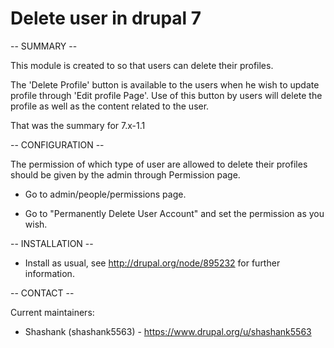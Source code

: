 # Delete user in drupal 7
-- SUMMARY --

This module is created  to so that users can delete their profiles.

The 'Delete Profile' button is available to the users when he wish to update profile through 'Edit profile Page'. Use of this button by users will delete the profile as well as the content related to the user.

That was the summary for 7.x-1.1

-- CONFIGURATION --

The permission of which type of user are allowed to delete their profiles should be given by the admin through Permission page.

* Go to admin/people/permissions page.

* Go to "Permanently Delete User Account" and set the permission as you wish.

-- INSTALLATION --

* Install as usual, see http://drupal.org/node/895232 for further information.


-- CONTACT --

Current maintainers:
* Shashank (shashank5563) - https://www.drupal.org/u/shashank5563
